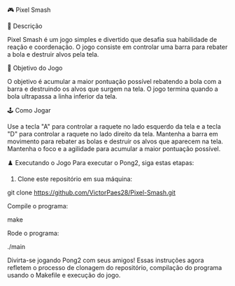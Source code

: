 🎮 Pixel Smash

📄 Descrição

Pixel Smash é um jogo simples e divertido que desafia sua habilidade de reação e coordenação. O jogo consiste em controlar uma barra para rebater a bola e destruir alvos  pela tela.

🎯 Objetivo do Jogo

O objetivo é acumular a maior pontuação possível rebatendo a bola com a barra e destruindo os alvos que surgem na tela. O jogo termina quando a bola ultrapassa a linha inferior da tela.

🕹️ Como Jogar

Use a tecla "A" para controlar a raquete no lado esquerdo da tela e a tecla "D" para controlar a raquete no lado direito da tela.
Mantenha a barra em movimento para rebater as bolas e destruir os alvos que aparecem na tela.
Mantenha o foco e a agilidade para acumular a maior pontuação possível.

♟️ Executando o Jogo
Para executar o Pong2, siga estas etapas:

1. Clone este repositório em sua máquina:

git clone https://github.com/VictorPaes28/Pixel-Smash.git

Compile o programa:

make

Rode o programa:

./main

Divirta-se jogando Pong2 com seus amigos!
Essas instruções agora refletem o processo de clonagem do repositório, compilação do programa usando o Makefile e execução do jogo.
